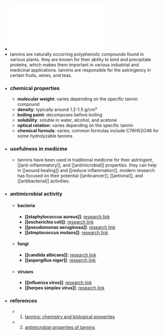- ![Tannin.pdf](../assets/Tannin_1719303599393_0.pdf)
- tannins are naturally occurring polyphenolic compounds found in various plants. they are known for their ability to bind and precipitate proteins, which makes them important in various industrial and medicinal applications. tannins are responsible for the astringency in certain fruits, wines, and teas.
- ### chemical properties
	- **molecular weight**: varies depending on the specific tannin compound
	- **density**: typically around 1.2-1.5 g/cm³
	- **boiling point**: decomposes before boiling
	- **solubility**: soluble in water, alcohol, and acetone
	- **optical rotation**: varies depending on the specific tannin
	- **chemical formula**: varies; common formulas include C76H52O46 for some hydrolyzable tannins
- ### usefulness in medicine
	- tannins have been used in traditional medicine for their astringent, [[anti-inflammatory]], and [[antimicrobial]] properties. they can help in [[wound healing]] and [[reduce inflammation]]. modern research has focused on their potential [[anticancer]], [[antiviral]], and [[antibacterial]] activities.
- ### antimicrobial activity
	- #### **bacteria**
		- **[[staphylococcus aureus]]**: [research link](https://scholar.google.com/scholar?q=tannins+antibacterial+staphylococcus+aureus)
		- **[[escherichia coli]]**: [research link](https://scholar.google.com/scholar?q=tannins+antibacterial+escherichia+coli)
		- **[[pseudomonas aeruginosa]]**: [research link](https://scholar.google.com/scholar?q=tannins+antibacterial+pseudomonas+aeruginosa)
		- **[[streptococcus mutans]]**: [research link](https://scholar.google.com/scholar?q=tannins+antibacterial+streptococcus+mutans)
	- #### **fungi**
		- **[[candida albicans]]**: [research link](https://scholar.google.com/scholar?q=tannins+antifungal+candida+albicans)
		- **[[aspergillus niger]]**: [research link](https://scholar.google.com/scholar?q=tannins+antifungal+aspergillus+niger)
	- #### **viruses**
		- **[[influenza virus]]**: [research link](https://scholar.google.com/scholar?q=tannins+antiviral+influenza)
		- **[[herpes simplex virus]]**: [research link](https://scholar.google.com/scholar?q=tannins+antiviral+herpes+simplex)
- ### references
	- 1. [tannins: chemistry and biological properties](https://scholar.google.com/scholar?q=tannins+chemistry+biological+properties)
	- 2. [antimicrobial properties of tannins](https://scholar.google.com/scholar?q=antimicrobial+properties+of+tannins)